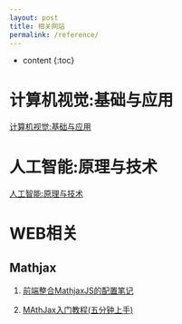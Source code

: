 ```yaml
---
layout: post
title: 相关网站
permalink: /reference/
---
```


* content
{:toc}


计算机视觉:基础与应用
=====================
[计算机视觉:基础与应用](http://vision.stanford.edu/teaching/cs131_fall1718/)

人工智能:原理与技术
=====================
[人工智能:原理与技术](http://web.stanford.edu/class/cs221/)

WEB相关
=====================

Mathjax
---------------------

1. [前端整合MathjaxJS的配置笔记](https://www.cnblogs.com/tianshifu/p/6388391.html)

2. [MAthJax入门教程(五分钟上手)](https://www.cnblogs.com/bobofuns/p/6829920.html)
